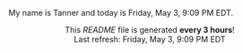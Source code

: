 My name is Tanner and today is Friday, May 3, 9:09 PM EDT.

<p align="center">This <i>README</i> file is generated <b>every 3 hours</b>!</br>Last refresh: Friday, May 3, 9:09 PM EDT<br /></p>
